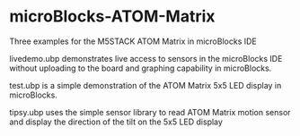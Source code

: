 # microBlocks-ATOM-Matrix
Three examples for the M5STACK ATOM Matrix in microBlocks IDE

livedemo.ubp demonstrates live access to sensors in the microBlocks IDE without uploading to the board and graphing capability in microBlocks.

test.ubp is a simple demonstration of the ATOM Matrix 5x5 LED display in microBlocks.

tipsy.ubp uses the simple sensor library to read ATOM Matrix motion sensor and display the direction of the tilt on the 5x5 LED display
